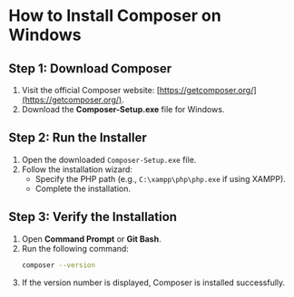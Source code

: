 
# How to Install Composer on Windows

## Step 1: Download Composer
1. Visit the official Composer website: [https://getcomposer.org/](https://getcomposer.org/).
2. Download the **Composer-Setup.exe** file for Windows.

## Step 2: Run the Installer
1. Open the downloaded `Composer-Setup.exe` file.
2. Follow the installation wizard:
   - Specify the PHP path (e.g., `C:\xampp\php\php.exe` if using XAMPP).
   - Complete the installation.

## Step 3: Verify the Installation
1. Open **Command Prompt** or **Git Bash**.
2. Run the following command:
   ```bash
   composer --version
   ```
3. If the version number is displayed, Composer is installed successfully.
